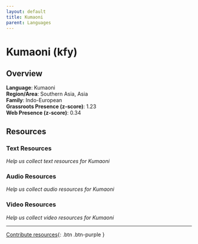 ```yaml
---
layout: default
title: Kumaoni
parent: Languages
---
```


# Kumaoni (kfy)

## Overview

**Language**: Kumaoni  
**Region/Area**: Southern Asia, Asia  
**Family**: Indo-European  
**Grassroots Presence (z-score)**: 1.23  
**Web Presence (z-score)**: 0.34  

## Resources

### Text Resources
*Help us collect text resources for Kumaoni*

### Audio Resources
*Help us collect audio resources for Kumaoni*

### Video Resources
*Help us collect video resources for Kumaoni*

---

[Contribute resources](https://forms.office.com/e/1SfLJx3u1r){: .btn .btn-purple }
